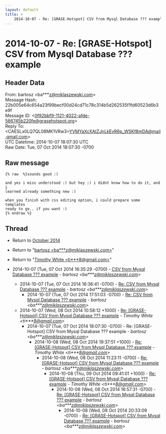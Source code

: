 ```yaml
---
layout: default
title: >
    2014-10-07 - Re: [GRASE-Hotspot] CSV from Mysql Database ??? example
---
```


# 2014-10-07 - Re: [GRASE-Hotspot] CSV from Mysql Database ??? example

## Header Data

From: bartosz \<ba***z@miklaszewski.com\><br>
Message Hash: 22b005e64c654a23f99becf00d24cd71c78c314b5d262535f1fd60523d6b3e9f<br>
Message ID: \<0f92bbf9-1121-4022-afde-566745b220fe@grasehotspot.org\><br>
Reply To: \<CAESLx0LQ7QL08MK1VRw3=YVMYaXcXAtZJnLkEvR6p_WSKf8mDA@mail.gmail.com\><br>
UTC Datetime: 2014-10-07 18:07:30 UTC<br>
Raw Date: Tue, 07 Oct 2014 18:07:30 -0700<br>

## Raw message

```
{% raw  %}sounds good :)

and yes i miss understood :) but hey :) i didnt know how to do it, and i 
learned already something new :)

when you finish with css editing option, i could prepare some templates 
ready to go.. if you want :)
{% endraw %}
```

## Thread

+ Return to [October 2014](/archive/2014/10)

+ Return to "[bartosz <ba***z<span>@</span>miklaszewski.com>](/authors/ba___z_at_miklaszewski_com)"
+ Return to "[Timothy White <ti***8<span>@</span>gmail.com>](/authors/ti___8_at_gmail_com)"

+ 2014-10-07 (Tue, 07 Oct 2014 16:35:29 -0700) - [CSV from Mysql Database ??? example](/archive/2014/10/50d6526c75b7b09d7284b55d4460a6ace150f25666fcb96343ac4f872486f083) - _bartosz \<ba***z@miklaszewski.com\>_
  + 2014-10-07 (Tue, 07 Oct 2014 16:36:41 -0700) - [Re: CSV from Mysql Database ??? example](/archive/2014/10/56a497f801a87f46c9ec88eedff7d428d3472698298fbae58ad74fc0723fd835) - _bartosz \<ba***z@miklaszewski.com\>_
    + 2014-10-07 (Tue, 07 Oct 2014 17:51:03 -0700) - [Re: CSV from Mysql Database ??? example](/archive/2014/10/d12bd6ce68f1abac6a4c0d4b022dbc6a546c5890e05ddab91e3f9993822653aa) - _bartosz \<ba***z@miklaszewski.com\>_
  + 2014-10-07 (Wed, 08 Oct 2014 10:58:12 +1000) - [Re: [GRASE-Hotspot] CSV from Mysql Database ??? example](/archive/2014/10/bed628a2419f9e8591623e0a3fb1363c9818a7de84d3e91e70bf4be9cc2584a1) - _Timothy White \<ti***8@gmail.com\>_
    + 2014-10-07 (Tue, 07 Oct 2014 18:07:30 -0700) - Re: [GRASE-Hotspot] CSV from Mysql Database ??? example - _bartosz \<ba***z@miklaszewski.com\>_
      + 2014-10-08 (Wed, 08 Oct 2014 19:37:51 +1000) - [Re: [GRASE-Hotspot] CSV from Mysql Database ??? example](/archive/2014/10/3ec709030c8a2612c08b3d9caa327d4eb3ff4d45bbf2e2ac9d9087bade2d1a9d) - _Timothy White \<ti***8@gmail.com\>_
        + 2014-10-08 (Wed, 08 Oct 2014 11:23:11 -0700) - [Re: [GRASE-Hotspot] CSV from Mysql Database ??? example](/archive/2014/10/10f5d5da84db8f7b72dff3d69ff5190ea922beb88ccd737a68d4297a3a47f226) - _bartosz \<ba***z@miklaszewski.com\>_
          + 2014-10-08 (Thu, 09 Oct 2014 09:41:01 +1000) - [Re: [GRASE-Hotspot] CSV from Mysql Database ??? example](/archive/2014/10/bfa03b289b724f7390bfcf77d8484502a008fc340e7c57c94b8ca479f8344f67) - _Timothy White \<ti***8@gmail.com\>_
            + 2014-10-08 (Wed, 08 Oct 2014 16:57:31 -0700) - [Re: [GRASE-Hotspot] CSV from Mysql Database ??? example](/archive/2014/10/3d1be48b4c9a8906dd149daf40b277fb45a48da3a361b4349e77605b11d6975a) - _bartosz \<ba***z@miklaszewski.com\>_
              + 2014-10-08 (Wed, 08 Oct 2014 20:33:09 -0700) - [Re: [GRASE-Hotspot] CSV from Mysql Database ??? example](/archive/2014/10/388a98467307a0460d94b0d4e5260054300c05e401dc8441638fef00db0dfb92) - _bartosz \<ba***z@miklaszewski.com\>_

